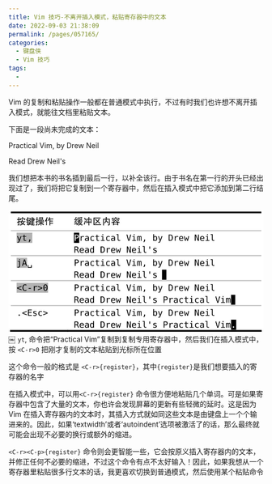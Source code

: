 ```yaml
---
title: Vim 技巧-不离开插入模式，粘贴寄存器中的文本
date: 2022-09-03 21:38:09
permalink: /pages/057165/
categories:
  - 键盘侠
  - Vim 技巧
tags:
  -
---
```


Vim 的复制和粘贴操作一般都在普通模式中执行，不过有时我们也许想不离开插入模式，就能往文档里粘贴文本。

下面是一段尚未完成的文本：

Practical Vim, by Drew Neil

Read Drew Neil's

我们想把本书的书名插到最后一行，以补全该行。由于书名在第一行的开头已经出现过了，我们将把它复制到一个寄存器中，然后在插入模式中把它添加到第二行结尾。

![](../../.vuepress/public/img/vim/064.jpg)
￼
`yt`, 命令把“Practical Vim”复制到复制专用寄存器中，然后我们在插入模式中，按 `<C-r>0` 把刚才复制的文本粘贴到光标所在位置

这个命令一般的格式是 `<C-r>{register}`，其中`{register}`是我们想要插入的寄存器的名字

在插入模式中，可以用`<C-r>{register}` 命令很方便地粘贴几个单词。可是如果寄存器中包含了大量的文本，你也许会发现屏幕的更新有些轻微的延时。这是因为 Vim 在插入寄存器内的文本时，其插入方式就如同这些文本是由键盘上一个个输进来的。因此，如果‘textwidth’或者‘autoindent’选项被激活了的话，那么最终就可能会出现不必要的换行或额外的缩进。

`<C-r><C-p>{register}` 命令则会更智能一些，它会按原义插入寄存器内的文本，并修正任何不必要的缩进，不过这个命令有点不太好输入！因此，如果我想从一个寄存器里粘贴很多行文本的话，我更喜欢切换到普通模式，然后使用某个粘贴命令
